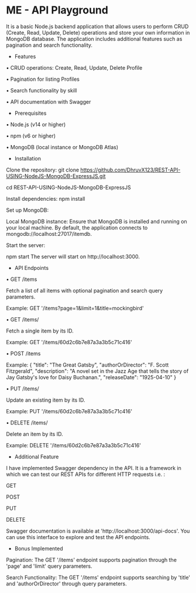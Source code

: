 
# ME - API Playground
It is a basic Node.js backend application that allows users to perform CRUD (Create, Read, Update, Delete) operations and store your own information in MongoDB database. The application includes additional features such as pagination and search functionality.

- Features

• CRUD operations: Create, Read, Update, Delete Profile

• Pagination for listing Profiles

• Search functionality by skill

• API documentation with Swagger

- Prerequisites

• Node.js (v14 or higher)

• npm (v6 or higher)

• MongoDB (local instance or MongoDB Atlas)

- Installation

Clone the repository:
git clone https://github.com/DhruvX123/REST-API-USING-NodeJS-MongoDB-ExpressJS.git

cd REST-API-USING-NodeJS-MongoDB-ExpressJS

Install dependencies:
npm install

Set up MongoDB:

Local MongoDB instance:
Ensure that MongoDB is installed and running on your local machine. By default, the application connects to mongodb://localhost:27017/itemdb.

Start the server:

npm start
The server will start on http://localhost:3000.

- API Endpoints

• GET /items

Fetch a list of all items with optional pagination and search query parameters.

Example: GET '/items?page=1&limit=1&title=mockingbird'

• GET /items/

Fetch a single item by its ID.

Example: GET '/items/60d2c6b7e87a3a3b5c71c416'

• POST /items

Example: 
{
  "title": "The Great Gatsby",
  "authorOrDirector": "F. Scott Fitzgerald",
  "description": "A novel set in the Jazz Age that tells the story of Jay Gatsby's love for Daisy Buchanan.",
  "releaseDate": "1925-04-10"
}

• PUT /items/

Update an existing item by its ID.

Example: PUT '/items/60d2c6b7e87a3a3b5c71c416'

• DELETE /items/

Delete an item by its ID.

Example: DELETE '/items/60d2c6b7e87a3a3b5c71c416'

- Additional Feature

I have implemented Swagger dependency in the API. It is a framework in which we can test our REST APIs for different HTTP requests i.e. :

GET

POST

PUT

DELETE

Swagger documentation is available at 'http://localhost:3000/api-docs'. You can use this interface to explore and test the API endpoints.

- Bonus Implemented

Pagination: The GET '/items' endpoint supports pagination through the 'page' and 'limit' query parameters.

Search Functionality: The GET '/items' endpoint supports searching by 'title' and 'authorOrDirector' through query parameters.

